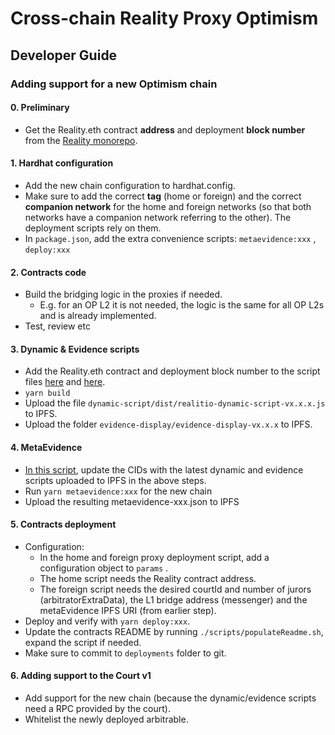 # Cross-chain Reality Proxy Optimism

## Developer Guide

### Adding support for a new Optimism chain

#### 0. Preliminary
* Get the Reality.eth contract **address** and deployment **block number** from the [Reality monorepo](https://github.com/RealityETH/reality-eth-monorepo/tree/main/packages/contracts/chains/deployments).

#### 1. Hardhat configuration
* Add the new chain configuration to hardhat.config.
* Make sure to add the correct **tag** (home or foreign) and the correct **companion network** for the home and foreign networks (so that both networks have a companion network referring to the other). The deployment scripts rely on them.
* In `package.json`, add the extra convenience scripts: `metaevidence:xxx` , `deploy:xxx`

#### 2. Contracts code
* Build the bridging logic in the proxies if needed. 
  * E.g. for an OP L2 it is not needed, the logic is the same for all OP L2s and is already implemented.
* Test, review etc

#### 3. Dynamic & Evidence scripts
* Add the Reality.eth contract and deployment block number to the script files [here](https://github.com/kleros/cross-chain-realitio-proxy-optimism/blob/1ed08c3ea06ef00398b02f64d1657de3d4ac50c8/dynamic-script/src/index.js#L8) and [here](https://github.com/kleros/cross-chain-realitio-proxy-optimism/blob/1ed08c3ea06ef00398b02f64d1657de3d4ac50c8/evidence-display/src/containers/realitio.js#L10). 
* `yarn build`
* Upload the file `dynamic-script/dist/realitio-dynamic-script-vx.x.x.js` to IPFS.
* Upload the folder `evidence-display/evidence-display-vx.x.x` to IPFS.

#### 4. MetaEvidence
* [In this script](https://github.com/kleros/cross-chain-realitio-proxy-optimism/blob/1ed08c3ea06ef00398b02f64d1657de3d4ac50c8/contracts/tasks/generate-metaevidence.js#L36-L37), update the CIDs with the latest dynamic and evidence scripts uploaded to IPFS in the above steps.
* Run `yarn metaevidence:xxx` for the new chain
* Upload the resulting metaevidence-xxx.json to IPFS

#### 5. Contracts deployment
* Configuration:
  * In the home and foreign proxy deployment script, add a configuration object to `params` .
  * The home script needs the Reality contract address.
  * The foreign script needs the desired courtId and number of jurors (arbitratorExtraData), the L1 bridge address (messenger) and the metaEvidence IPFS URI (from earlier step).
* Deploy and verify with `yarn deploy:xxx`.
* Update the contracts README by running `./scripts/populateReadme.sh`, expand the script if needed.
* Make sure to commit to `deployments` folder to git.

#### 6. Adding support to the Court v1
* Add support for the new chain (because the dynamic/evidence scripts need a RPC provided by the court).
* Whitelist the newly deployed arbitrable.